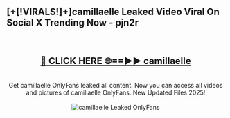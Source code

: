 <h2>[+[!VIRALS!]+]camillaelle Leaked Video Viral On Social X Trending Now - pjn2r</h2>
<br>
<div align="center">
<h2><a href="https://libra.edu.pl?camillaelle" rel="nofollow">🔴 CLICK HERE 🌐==►► camillaelle</a></h2>
<br>
Get camillaelle OnlyFans leaked all content. Now you can access all videos and pictures of camillaelle OnlyFans. New Updated Files 2025!
<br>
<br>
<a href="https://libra.edu.pl?camillaelle" rel="nofollow" data-target="animated-image.originalLink"><img src="https://i.ibb.co.com/WyWwxjT/player-gif2.gif" alt="camillaelle Leaked OnlyFans" style="max-width: 100%; display: inline-block;" data-target="animated-image.originalImage"></a>
</div>
<br>